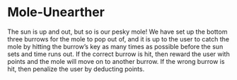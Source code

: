 # Mole-Unearther

The sun is up and out, but so is our pesky mole! We have set up the bottom three burrows for the mole to pop out of, and it is up to the user to catch the mole by hitting the burrow’s key as many times as possible before the sun sets and time runs out. If the correct burrow is hit, then reward the user with points and the mole will move on to another burrow. If the wrong burrow is hit, then penalize the user by deducting points.
